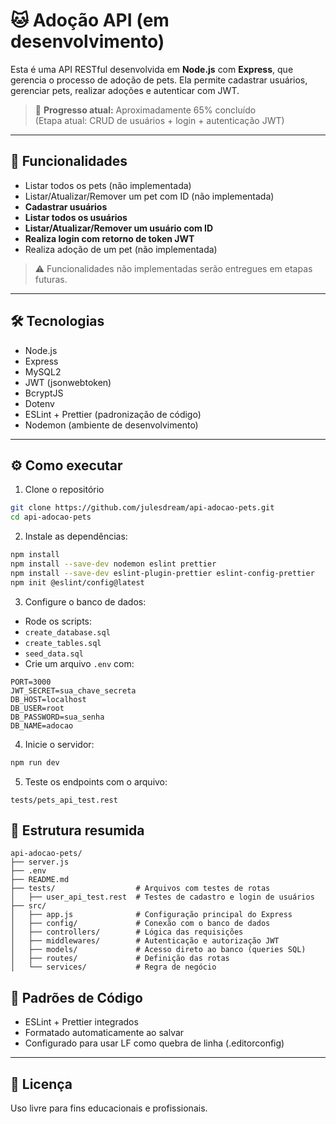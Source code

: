 # 🐱 Adoção API (em desenvolvimento)
Esta é uma API RESTful desenvolvida em **Node.js** com **Express**, que gerencia o processo de adoção de pets. Ela permite cadastrar usuários, gerenciar pets, realizar adoções e autenticar com JWT.

> 🎯 **Progresso atual:** Aproximadamente 65% concluído  
> (Etapa atual: CRUD de usuários + login + autenticação JWT)

---

## 🚀 Funcionalidades

- Listar todos os pets (não implementada)
- Listar/Atualizar/Remover um pet com ID (não implementada)
- **Cadastrar usuários**
- **Listar todos os usuários**
- **Listar/Atualizar/Remover um usuário com ID**
- **Realiza login com retorno de token JWT**
- Realiza adoção de um pet (não implementada)

 >⚠️ Funcionalidades não implementadas serão entregues em etapas futuras.
---

## 🛠 Tecnologias
- Node.js
- Express
- MySQL2
- JWT (jsonwebtoken)
- BcryptJS
- Dotenv
- ESLint + Prettier (padronização de código)
- Nodemon (ambiente de desenvolvimento)

---

## ⚙️ Como executar

1. Clone o repositório

```bash
git clone https://github.com/julesdream/api-adocao-pets.git
cd api-adocao-pets
```

2. Instale as dependências:

```bash
npm install
npm install --save-dev nodemon eslint prettier
npm install --save-dev eslint-plugin-prettier eslint-config-prettier
npm init @eslint/config@latest
```

3. Configure o banco de dados:
- Rode os scripts:
- `create_database.sql`
- `create_tables.sql`
- `seed_data.sql`
- Crie um arquivo `.env` com:
```env
PORT=3000
JWT_SECRET=sua_chave_secreta
DB_HOST=localhost
DB_USER=root
DB_PASSWORD=sua_senha
DB_NAME=adocao
```

4. Inicie o servidor:
```bash
npm run dev
```

5. Teste os endpoints com o arquivo:
```
tests/pets_api_test.rest
```

## 📁 Estrutura resumida

```
api-adocao-pets/
├── server.js
├── .env
├── README.md
├── tests/                  # Arquivos com testes de rotas 
│   ├── user_api_test.rest  # Testes de cadastro e login de usuários          
├── src/
│   ├── app.js              # Configuração principal do Express
│   ├── config/             # Conexão com o banco de dados
│   ├── controllers/        # Lógica das requisições
│   ├── middlewares/        # Autenticação e autorização JWT
│   ├── models/             # Acesso direto ao banco (queries SQL)
│   ├── routes/             # Definição das rotas
│   └── services/           # Regra de negócio
```

## 🧹 Padrões de Código
- ESLint + Prettier integrados
- Formatado automaticamente ao salvar
- Configurado para usar LF como quebra de linha (.editorconfig)

---
## 📜 Licença
Uso livre para fins educacionais e profissionais.
